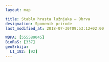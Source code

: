 ```yaml
---
layout: map

title: Stablo hrasta lužnjaka – Obrva
designation: Spomenik prirode
last_modified_at: 2018-07-30T09:53:12+02:00

WDPA: [555589045]
BioRaS: [337]
geoSrbija:
  L1_182: [92]
---
```

